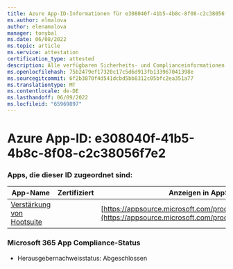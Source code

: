 ```yaml
---
title: Azure App-ID-Informationen für e308040f-41b5-4b8c-8f08-c2c38056f7e2
ms.author: elmalova
author: elenamalova
manager: tonybal
ms.date: 06/08/2022
ms.topic: article
ms.service: attestation
certification_type: attested
description: Alle verfügbaren Sicherheits- und Complianceinformationen für e308040f-41b5-4b8c-8f08-c2c38056f7e2.
ms.openlocfilehash: 75b2479ef17320c17c5d6d913fb133967041398e
ms.sourcegitcommit: 6f2b3870f4d541dcbd5bb8312c05bfc2ea351a77
ms.translationtype: MT
ms.contentlocale: de-DE
ms.lasthandoff: 06/09/2022
ms.locfileid: "65969897"
---
```

# <a name="azure-app-id-e308040f-41b5-4b8c-8f08-c2c38056f7e2"></a>Azure App-ID: e308040f-41b5-4b8c-8f08-c2c38056f7e2


### <a name="apps-associated-with-this-id"></a>Apps, die dieser ID zugeordnet sind:
| **App-Name** | **Zertifiziert** | **Anzeigen in AppSource** |
|--------------|---------------|-----------------------|
| [Verstärkung von Hootsuite](../forward/WA200003153.md) |  | [https://appsource.microsoft.com/product/office/WA200003153](https://appsource.microsoft.com/product/office/WA200003153) |

### <a name="microsoft-365-app-compliance-status"></a>Microsoft 365 App Compliance-Status
- Herausgebernachweisstatus: Abgeschlossen
